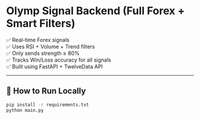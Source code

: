 # Olymp Signal Backend (Full Forex + Smart Filters)

✅ Real-time Forex signals  
✅ Uses RSI + Volume + Trend filters  
✅ Only sends strength ≥ 80%  
✅ Tracks Win/Loss accuracy for all signals  
✅ Built using FastAPI + TwelveData API  

---

## 🔧 How to Run Locally
```bash
pip install -r requirements.txt
python main.py
